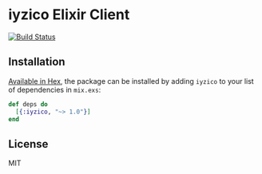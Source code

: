 # iyzico Elixir Client

[![Build Status](https://travis-ci.org/Chatatata/iyzico.svg?branch=master)](https://travis-ci.org/Chatatata/iyzico)

## Installation

[Available in Hex](https://hex.pm/docs/publish), the package can be installed
by adding `iyzico` to your list of dependencies in `mix.exs`:

```elixir
def deps do
  [{:iyzico, "~> 1.0"}]
end
```

## License

MIT
